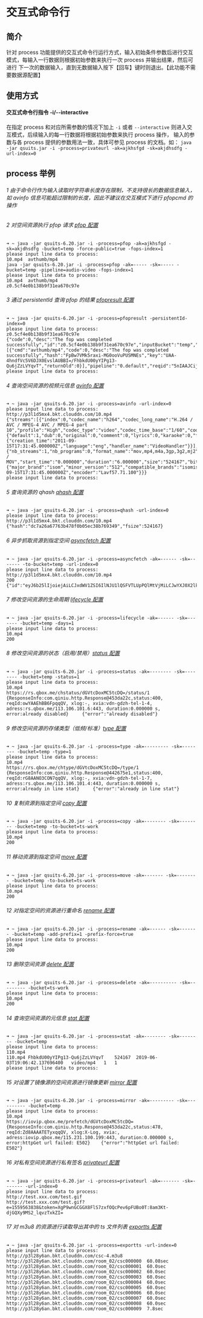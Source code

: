 # 交互式命令行

## 简介
针对 process 功能提供的交互式命令行运行方式，输入初始条件参数后进行交互模式，每输入一行数据则根据初始参数来执行一次 process 并输出结果，然后可进行
下一次的数据输入，直到无数据输入按下【回车】键时则退出。【此功能不需要数据源配置】

## 使用方式
#### 交互式命令行指令 -i/--interactive
在指定 process 和对应所需参数的情况下加上 `-i` 或者 `--interactive` 则进入交互模式，后续输入的每一行数据将根据初始参数来执行 process 操作，
输入的参数与各 process 提供的参数用法一致，具体可参见 process 的文档。如：
`java -jar qsuits.jar -i -process=privateurl -ak=ajkhsfgd -sk=akjdhsdfg -url-index=0`

## process 举例
###### 1 由于命令行作为输入读取时字符串长度存在限制，不支持很长的数据信息输入，如 avinfo 信息可能超过限制的长度，因此不建议在交互模式下进行 pfopcmd 的操作
###### 2 对空间资源执行 pfop 请求 [pfop 配置](pfop.md)  
```
➜ ~ java -jar qsuits-6.20.jar -i -process=pfop -ak=ajkhsfgd -sk=akjdhsdfg -bucket=temp -force-public=true -fops-index=1
please input line data to process: 
10.mp4	avthumb/mp4
java -jar qsuits-6.20.jar -i -process=pfop -ak=----- -sk=----- -bucket=temp -pipeline=audio-video -fops-index=1
please input line data to process: 
10.mp4  avthumb/mp4
z0.5cf4e0b138b9f31ea670c97e
```
###### 3 通过 persistentId 查询 pfop 的结果 [pfopresult 配置](pfopresult.md)  
```
➜ ~ java -jar qsuits-6.20.jar -i -process=pfopresult -persistentId-index=0
please input line data to process: 
z0.5cf4e0b138b9f31ea670c97e
{"code":0,"desc":"The fop was completed successfully","id":"z0.5cf4e0b138b9f31ea670c97e","inputBucket":"temp","inputKey":"10.mp4","items":[{"cmd":"avthumb/mp4","code":0,"desc":"The fop was completed successfully","hash":"FpBw7VMk5raxi-MG0ooVuPUSMNEs","key":"UAA-4hndfVc5V6DJX0EvslAUBBI=/FhbkdU00yYIPg13-Qu6jZzLVYqvT","returnOld":0}],"pipeline":"0.default","reqid":"5nIAAJCijWpxpKQV"}
please input line data to process:
```
###### 4 查询空间资源的视频元信息 [avinfo 配置](avinfo.md)  
```
➜ ~ java -jar qsuits-6.20.jar -i -process=avinfo -url-index=0
please input line data to process: 
http://p3l1d5mx4.bkt.clouddn.com/10.mp4
{"streams":[{"index":0,"codec_name":"h264","codec_long_name":"H.264 / AVC / MPEG-4 AVC / MPEG-4 part 10","profile":"High","codec_type":"video","codec_time_base":"1/60","codec_tag_string":"avc1","codec_tag":"0x31637661","width":720,"height":486,"coded_width":720,"coded_height":496,"has_b_frames":2,"sample_aspect_ratio":"1:1","display_aspect_ratio":"40:27","pix_fmt":"yuv420p","level":30,"chroma_location":"left","refs":1,"is_avc":"true","nal_length_size":"4","r_frame_rate":"30/1","avg_frame_rate":"30/1","time_base":"1/15360","start_pts":0,"start_time":"0.000000","duration_ts":92160,"duration":"6.000000","bit_rate":"695088","bits_per_raw_sample":"8","nb_frames":"180","disposition":{"default":1,"dub":0,"original":0,"comment":0,"lyrics":0,"karaoke":0,"forced":0,"hearing_impaired":0,"visual_impaired":0,"clean_effects":0,"attached_pic":0,"timed_thumbnails":0},"tags":{"creation_time":"2011-09-15T17:31:45.000000Z","language":"eng","handler_name":"VideoHandler"}}],"format":{"nb_streams":1,"nb_programs":0,"format_name":"mov,mp4,m4a,3gp,3g2,mj2","format_long_name":"QuickTime / MOV","start_time":"0.000000","duration":"6.000000","size":"524167","bit_rate":"698889","probe_score":100,"tags":{"major_brand":"isom","minor_version":"512","compatible_brands":"isomiso2avc1mp41","creation_time":"2011-09-15T17:31:45.000000Z","encoder":"Lavf57.71.100"}}}
please input line data to process: 
```
###### 5 查询资源的 qhash [qhash 配置](qhash.md)  
```
➜ ~ java -jar qsuits-6.20.jar -i -process=qhash -url-index=0
please input line data to process: 
http://p3l1d5mx4.bkt.clouddn.com/10.mp4
{"hash":"dc7a26a67763b478f0b05ec38b769349","fsize":524167}
```
###### 6 异步抓取资源到指定空间 [asyncfetch 配置](asyncfetch.md)  
```
➜ ~ java -jar qsuits-6.20.jar -i -process=asyncfetch -ak=------ -sk=------- -to-bucket=temp -url-index=0
please input line data to process: 
http://p3l1d5mx4.bkt.clouddn.com/10.mp4
200	{"id":"eyJ6b25lIjoiejAiLCJxdWV1ZSI6IlNJU1lQSFVTLUpPQlMtVjMiLCJwYXJ0X2lkIjozMCwib2Zmc2V0IjoxMjI3NTUwN30=","wait":14}
```
###### 7 修改空间资源的生命周期 [lifecycle 配置](lifecycle.md)  
```
➜ ~ java -jar qsuits-6.20.jar -i -process=lifecycle -ak=------ -sk=------- -bucket=temp -days=1           
please input line data to process: 
10.mp4
200	
```
###### 8 修改空间资源的状态（启用/禁用）[status 配置](status.md)  
```
➜ ~ java -jar qsuits-6.20.jar -i -process=status -ak=-------- -sk=-------- -bucket=temp -status=1
please input line data to process: 
10.mp4
https://rs.qbox.me/chstatus/dGVtcDoxMC5tcDQ=/status/1  	{ResponseInfo:com.qiniu.http.Response@453da22c,status:400, reqId:owYAAEhBB6FpqqQV, xlog:-, xvia:vdn-gdzh-tel-1-4, adress:rs.qbox.me/113.106.101.6:443, duration:0.000000 s, error:already disabled}  	{"error":"already disabled"}
```
###### 9 修改空间资源的存储类型（低频/标准）[type 配置](type.md)  
```
➜ ~ java -jar qsuits-6.20.jar -i -process=type -ak=--------- -sk=-------- -bucket=temp -type=1
please input line data to process: 
10.mp4
https://rs.qbox.me/chtype/dGVtcDoxMC5tcDQ=/type/1  	{ResponseInfo:com.qiniu.http.Response@442675e1,status:400, reqId:rG8AANO3CON7qqQV, xlog:-, xvia:vdn-gdzh-tel-1-7, adress:rs.qbox.me/113.106.101.4:443, duration:0.000000 s, error:already in line stat}  	{"error":"already in line stat"}
```
###### 10 复制资源到指定空间 [copy 配置](copy.md)  
```
➜ ~ java -jar qsuits-6.20.jar -i -process=copy -ak=-------- -sk=-------- -bucket=temp -to-bucket=ts-work
please input line data to process: 
10.mp4
200
```
###### 11 移动资源到指定空间 [move 配置](move.md)  
```
➜ ~ java -jar qsuits-6.20.jar -i -process=move -ak=------- -sk=-------- -bucket=temp -to-bucket=ts-work
please input line data to process: 
10.mp4
200
```
###### 12 对指定空间的资源进行重命名 [rename 配置](rename.md)  
```
➜ ~ java -jar qsuits-6.20.jar -i -process=rename -ak=------ -sk=------- -bucket=temp -add-prefix=1 -prefix-force=true
please input line data to process: 
10.mp4
200
```
###### 13 删除空间资源 [delete 配置](delete.md)  
```
➜ ~ java -jar qsuits-6.20.jar -i -process=delete -ak=---------- -sk=--------- -bucket=ts-work
please input line data to process: 
10.mp4
200
```
###### 14 查询空间资源的元信息 [stat 配置](stat.md)  
```
➜ ~ java -jar qsuits-6.20.jar -i -process=stat -ak=-------- -sk=-------- -bucket=temp
please input line data to process: 
110.mp4
110.mp4	FhbkdU00yYIPg13-Qu6jZzLVYqvT	524167	2019-06-03T19:06:42.137696400	video/mp4	1	1
please input line data to process:
```
###### 15 对设置了镜像源的空间资源进行镜像更新 [mirror 配置](mirror.md)  
```
➜ ~ java -jar qsuits-6.20.jar -i -process=mirror -ak=--------- -sk=---------- -bucket=temp
please input line data to process: 
10.mp4
https://iovip.qbox.me/prefetch/dGVtcDoxMC5tcDQ=  	{ResponseInfo:com.qiniu.http.Response@453da22c,status:478, reqId:Zd8AAAATETyxqqQV, xlog:X-Log, xvia:, adress:iovip.qbox.me/115.231.100.199:443, duration:0.000000 s, error:httpGet url failed: E502}  	{"error":"httpGet url failed: E502"}
```
###### 16 对私有空间资源进行私有签名 [privateurl 配置](privateurl.md)  
```
➜ ~ java -jar qsuits-6.20.jar -i -process=privateurl -ak=------- -sk=------- -url-index=0
please input line data to process: 
http://test.xxx.com/test.gif
http://test.xxx.com/test.gif?e=1559563838&token=XgP9wnGCGGX8FlS7zxfOQcPev6pFUBo0T:8am3Kt-djGQXy9MS2_lqvzTxkZI=
```
###### 17 对 m3u8 的资源进行读取导出其中的 ts 文件列表 [exportts 配置](exportts.md)  
```
➜ ~ java -jar qsuits-6.20.jar -i -process=exportts -url-index=0
please input line data to process: 
http://p3l28y6an.bkt.clouddn.com/csc-4.m3u8
http://p3l28y6an.bkt.clouddn.com/room_02/csc000000	60.08sec
http://p3l28y6an.bkt.clouddn.com/room_02/csc000001	60.0sec
http://p3l28y6an.bkt.clouddn.com/room_02/csc000002	60.0sec
http://p3l28y6an.bkt.clouddn.com/room_02/csc000003	60.0sec
http://p3l28y6an.bkt.clouddn.com/room_02/csc000004	60.0sec
http://p3l28y6an.bkt.clouddn.com/room_02/csc000005	60.0sec
http://p3l28y6an.bkt.clouddn.com/room_02/csc000006	60.0sec
http://p3l28y6an.bkt.clouddn.com/room_02/csc000007	60.0sec
http://p3l28y6an.bkt.clouddn.com/room_02/csc000008	60.0sec
http://p3l28y6an.bkt.clouddn.com/room_02/csc000009	7.8sec
```
